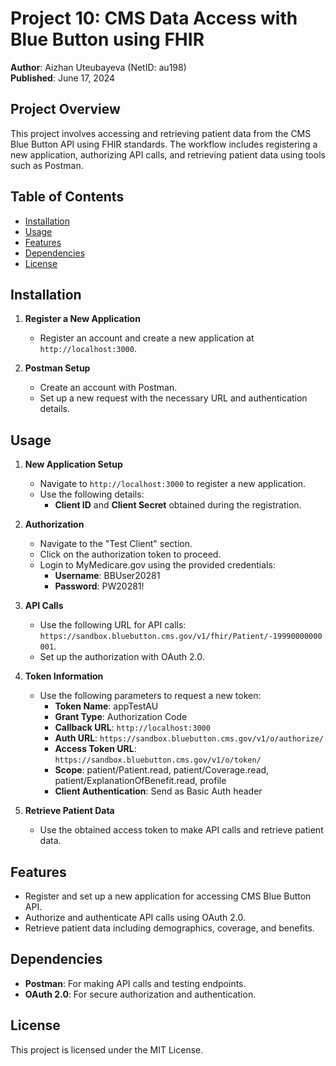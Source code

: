 # Project 10: CMS Data Access with Blue Button using FHIR

**Author**: Aizhan Uteubayeva (NetID: au198)  
**Published**: June 17, 2024

## Project Overview

This project involves accessing and retrieving patient data from the CMS Blue Button API using FHIR standards. The workflow includes registering a new application, authorizing API calls, and retrieving patient data using tools such as Postman.

## Table of Contents
- [Installation](#installation)
- [Usage](#usage)
- [Features](#features)
- [Dependencies](#dependencies)
- [License](#license)

## Installation

1. **Register a New Application**
   - Register an account and create a new application at `http://localhost:3000`.

2. **Postman Setup**
   - Create an account with Postman.
   - Set up a new request with the necessary URL and authentication details.

## Usage

1. **New Application Setup**
   - Navigate to `http://localhost:3000` to register a new application.
   - Use the following details:
     - **Client ID** and **Client Secret** obtained during the registration.

2. **Authorization**
   - Navigate to the "Test Client" section.
   - Click on the authorization token to proceed.
   - Login to MyMedicare.gov using the provided credentials:
     - **Username**: BBUser20281
     - **Password**: PW20281!

3. **API Calls**
   - Use the following URL for API calls: `https://sandbox.bluebutton.cms.gov/v1/fhir/Patient/-19990000000001`.
   - Set up the authorization with OAuth 2.0.

4. **Token Information**
   - Use the following parameters to request a new token:
     - **Token Name**: appTestAU
     - **Grant Type**: Authorization Code
     - **Callback URL**: `http://localhost:3000`
     - **Auth URL**: `https://sandbox.bluebutton.cms.gov/v1/o/authorize/`
     - **Access Token URL**: `https://sandbox.bluebutton.cms.gov/v1/o/token/`
     - **Scope**: patient/Patient.read, patient/Coverage.read, patient/ExplanationOfBenefit.read, profile
     - **Client Authentication**: Send as Basic Auth header

5. **Retrieve Patient Data**
   - Use the obtained access token to make API calls and retrieve patient data.

## Features

- Register and set up a new application for accessing CMS Blue Button API.
- Authorize and authenticate API calls using OAuth 2.0.
- Retrieve patient data including demographics, coverage, and benefits.

## Dependencies

- **Postman**: For making API calls and testing endpoints.
- **OAuth 2.0**: For secure authorization and authentication.

## License

This project is licensed under the MIT License.
